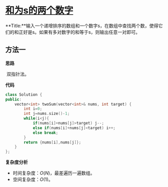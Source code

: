 # [和为s的两个数字](https://leetcode-cn.com/problems/he-wei-sde-liang-ge-shu-zi-lcof/)

​		**Title:**输入一个递增排序的数组和一个数字s，在数组中查找两个数，使得它们的和正好是s。如果有多对数字的和等于s，则输出任意一对即可。



## 方法一

**思路**

​		双指针法。



**代码**

```C++
class Solution {
public:
    vector<int> twoSum(vector<int>& nums, int target) {
        int i=0;
        int j=nums.size()-1;
        while(i<j){
            if(nums[i]+nums[j]>target) j--;
            else if(nums[i]+nums[j]<target) i++;
            else break;
        }
        return {nums[i],nums[j]};
    }
};
```



**复杂度分析**

* 时间复杂度：$O(N)$，最差遍历一遍数组。
* 空间复杂度：$O(1)$。